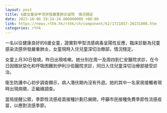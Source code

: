 ```yaml
---
layout: post
title: 6歲女童染甲流併發嚴重肺炎留院　情況穩定
date: 2023-10-06 19:24:24.000000000 +08:00
link: https://news.rthk.hk/rthk/ch/component/k2/1721857-20231006.htm
categories: rthk
---
```


一名以往健康良好的6歲女童，證實對甲型流感病毒呈陽性反應，臨床診斷為兒童感染流感併發嚴重肺炎，女童現時入住兒童深切治療部，情況穩定。

女童上月30日發燒，昨日出現咳嗽。她分別在周一及周四到仁安醫院求診，在今日因徵狀惡化和呼吸困難到伊利沙伯醫院求診，同日入住兒童深切治療部接受診治。

衞生防護中心初步調查顯示，病人潛伏期內沒有外遊。她的其中一名家居接觸者現時出現病徵，正繼續調查。

當局提醒公眾，季節性流感疫苗接種計劃已展開，呼籲市民接種免費季節性流感疫苗，以應對流感季節。
